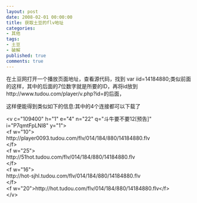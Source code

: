 ```yaml
---
layout: post
date: 2008-02-01 00:00:00
title: 获取土豆的flv地址
categories:
- 其他
tags:
- 土豆
- 破解
published: true
comments: true
---
```

<p> 在土豆网打开一个播放页面地址，查看源代码，找到  var iid=14184880;类似前面的这样，其中的后面的7位数字就是所要的ID，再将id放到http://www.tudou.com/player/v.php?id=的后面，</p>

<p>这样便能得到类似如下的信息:其中的4个连接都可以下载了</p>

<p>&lt;v c="109400" h="1" e="4" n="22" q="斗牛要不要12[预告]" i="P7qmtFpLNl8" y="1"&gt;<br />
&lt;f w="10"&gt;<br />
http://player0093.tudou.com/flv/014/184/880/14184880.flv<br />
&lt;/f&gt;<br />
&lt;f w="25"&gt;<br />
http://51hot.tudou.com/flv/014/184/880/14184880.flv<br />
&lt;/f&gt;<br />
&lt;f w="16"&gt;<br />
http://hot-sjhl.tudou.com/flv/014/184/880/14184880.flv<br />
&lt;/f&gt;<br />
&lt;f w="20"&gt;http://hot.tudou.com/flv/014/184/880/14184880.flv&lt;/f&gt;<br />
&lt;/v&gt;</p>
